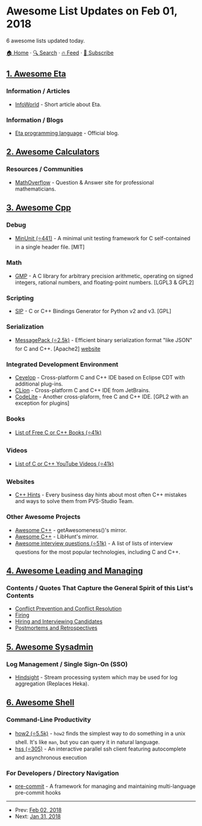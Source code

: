 # Awesome List Updates on Feb 01, 2018

6 awesome lists updated today.

[🏠 Home](/README.md) · [🔍 Search](https://www.trackawesomelist.com/search/) · [🔥 Feed](https://www.trackawesomelist.com/rss.xml) · [📮 Subscribe](https://trackawesomelist.us17.list-manage.com/subscribe?u=d2f0117aa829c83a63ec63c2f&id=36a103854c)



## [1. Awesome Eta](/content/sfischer13/awesome-eta/README.md)

### Information / Articles

*   [InfoWorld](https://www.infoworld.com/article/3157373/java/new-jvm-language-stands-apart-from-scala-clojure.html) - Short article about Eta.

### Information / Blogs

*   [Eta programming language](https://blog.eta-lang.org/) - Official blog.

## [2. Awesome Calculators](/content/xxczaki/awesome-calculators/README.md)

### Resources / Communities

*   [MathOverflow](https://mathoverflow.net/) - Question & Answer site for professional mathematicians.

## [3. Awesome Cpp](/content/fffaraz/awesome-cpp/README.md)

### Debug

*   [MinUnit (⭐441)](https://github.com/siu/minunit) - A minimal unit testing framework for C self-contained in a single header file. \[MIT]

### Math

*   [GMP](https://gmplib.org/) - A C library for arbitrary precision arithmetic, operating on signed integers, rational numbers, and floating-point numbers. \[LGPL3 & GPL2]

### Scripting

*   [SIP](https://riverbankcomputing.com/software/sip/intro) - C or C++ Bindings Generator for Python v2 and v3. \[GPL]

### Serialization

*   [MessagePack (⭐2.5k)](https://github.com/msgpack/msgpack-c) - Efficient binary serialization format "like JSON" for C and C++. \[Apache2] [website](http://msgpack.org/)

### Integrated Development Environment

*   [Cevelop](https://www.cevelop.com) - Cross-platform C and C++ IDE based on Eclipse CDT with additional plug-ins.
*   [CLion](http://www.jetbrains.com/clion/) - Cross-platform C and C++ IDE from JetBrains.
*   [CodeLite](http://codelite.org/) - Another cross-plaform, free C and C++ IDE. \[GPL2 with an exception for plugins]

### Books

*   [List of Free C or C++ Books (⭐41k)](https://github.com/fffaraz/awesome-cpp/blob/master/books.md)

### Videos

*   [List of C or C++ YouTube Videos (⭐41k)](https://github.com/fffaraz/awesome-cpp/blob/master/videos.md)

### Websites

*   [C++ Hints](http://cpphints.com/) - Every business day hints about most often C++ mistakes and ways to solve them from PVS-Studio Team.

### Other Awesome Projects

*   [Awesome C++](https://getawesomeness.herokuapp.com/get/cpp) - getAwesomeness()'s mirror.
*   [Awesome C++](https://cpp.libhunt.com/) - LibHunt's mirror.
*   [Awesome interview questions (⭐51k)](https://github.com/MaximAbramchuck/awesome-interviews) - A list of lists of interview questions for the most popular technologies, including C and C++.

## [4. Awesome Leading and Managing](/content/LappleApple/awesome-leading-and-managing/README.md)

### Contents / Quotes That Capture the General Spirit of this List's Contents

*   [Conflict Prevention and Conflict Resolution](https://github.com/LappleApple/awesome-leading-and-managing/blob/master/README.md/Conflict-Prevention-Resolution.md)
*   [Firing](https://github.com/LappleApple/awesome-leading-and-managing/blob/master/README.md/Firing.md)
*   [Hiring and Interviewing Candidates](https://github.com/LappleApple/awesome-leading-and-managing/blob/master/README.md/Hiring-and-Interviewing.md)
*   [Postmortems and Retrospectives](https://github.com/LappleApple/awesome-leading-and-managing/blob/master/README.md/Postmortems-Retrospectives.md)

## [5. Awesome Sysadmin](/content/awesome-foss/awesome-sysadmin/README.md)

### Log Management / Single Sign-On (SSO)

*   [Hindsight](http://mozilla-services.github.io/hindsight/) - Stream processing system which may be used for log aggregation (Replaces Heka).

## [6. Awesome Shell](/content/alebcay/awesome-shell/README.md)

### Command-Line Productivity

*   [how2 (⭐5.5k)](https://github.com/santinic/how2) - `how2` finds the simplest way to do something in a unix shell. It's like `man`, but you can query it in natural language.
*   [hss (⭐305)](https://github.com/six-ddc/hss) - An interactive parallel ssh client featuring autocomplete and asynchronous execution

### For Developers / Directory Navigation

*   [pre-commit](https://pre-commit.com) - A framework for managing and maintaining multi-language pre-commit hooks

---

- Prev: [Feb 02, 2018](/content/2018/02/02/README.md)
- Next: [Jan 31, 2018](/content/2018/01/31/README.md)